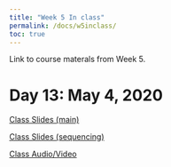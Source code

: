 ```yaml
---
title: "Week 5 In class"
permalink: /docs/w5inclass/
toc: true
---
```


Link to course materals from Week 5. 


# Day 13: May 4, 2020

[Class Slides (main)](https://stanford-bioe80.github.io/docs/Stanford_BIOE80_Day13_04May20.pdf)

[Class Slides (sequencing)](https://stanford-bioe80.github.io/docs/Stanford_BIOE80_Day13_04May20_Sequencing.pdf)

[Class Audio/Video](https://canvas.stanford.edu/courses/115648/files/folder/4%20May%202020%20-%20Audio%20Video)


<!--
# Day 14: May 6, 2020

[Class Slides](https://stanford-bioe80.github.io/docs/Stanford_BIOE80_Day14_06May20.pdf)

[Class Audio/Video](https://canvas.stanford.edu/courses/115648/files/folder/6%20May%202020%20-%20Audio%20Video)
-->

<!--
# Day 15: May 8, 2020

[Class Slides](https://stanford-bioe80.github.io/docs/Stanford_BIOE80_Day15_08May20.pdf)

[Class Audio/Video](https://canvas.stanford.edu/courses/115648/files/folder/8%20May%202020%20-%20Audio%20Video)
-->

